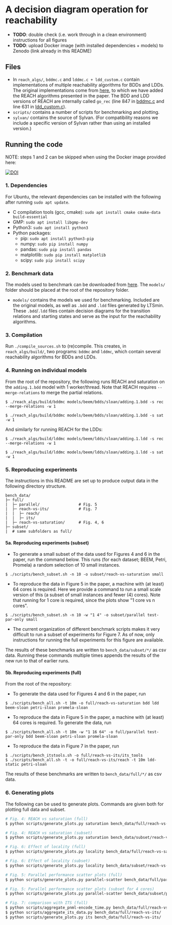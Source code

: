 # A decision diagram operation for reachability

* **TODO**: double check (i.e. work through in a clean environment) instructions for all figures
* **TODO**: upload Docker image (with installed dependencies + models) to Zenodo (link already in this README)

## Files
* In `reach_algs/`, `bddmc.c` and `lddmc.c + ldd_custom.c` contain implementations of multiple reachability algorithms for BDDs and LDDs. The original implementations come from [here](https://github.com/trolando/sylvan/tree/master/examples), to which we have added the REACH algorithms presented in the paper. The BDD and LDD versions of REACH are internally called `go_rec` (line 847 in [bddmc.c](reach_algs/bddmc.c) and line 631 in [ldd_custom.c](reach_algs/ldd_custom.c)).
* `scripts/` contains a number of scripts for benchmarking and plotting.
* `sylvan/` contains the source of Sylvan. (For compatibility reasons we include a specific version of Sylvan rather than using an installed version.)

## Running the code

NOTE: steps 1 and 2 can be skipped when using the Docker image provided here: 

[![DOI](https://zenodo.org/badge/DOI/10.5281/zenodo.7333633.svg)](https://doi.org/10.5281/zenodo.7333633)

### 1. Dependencies
For Ubuntu, the relevant dependencies can be installed with the following after running `sudo apt update`.

* C compilation tools (gcc, cmake): `sudo apt install cmake cmake-data build-essential`
* GMP: `sudo apt install libgmp-dev`
* Python3: `sudo apt install python3`
* Python packages:
    * pip: `sudo apt install python3-pip`
    * numpy: `sudo pip install numpy`
    * pandas: `sudo pip install pandas`
    * matplotlib: `sudo pip install matplotlib`
    * scipy: `sudo pip install scipy`

### 2. Benchmark data
The models used to benchmark can be downloaded from [here](https://surfdrive.surf.nl/files/index.php/s/W38OBT78zEZM9MN). The `models/` folder should be placed at the root of the repository folder.


* `models/` contains the models we used for benchmarking. Included are the original models, as well as `.bdd` and `.ldd` files generated by LTSmin. These `.bdd`/`.ldd` files contain decision diagrams for the transition relations and starting states and serve as the input for the reachability algorithms.

### 3. Compilation
Run `./compile_sources.sh` to (re)compile. This creates, in `reach_algs/build/`, two programs: `bddmc` and `lddmc`, which contain several reachability algorithms for BDDs and LDDs.

### 4. Running on individual models
From the root of the repository, the following runs REACH and saturation on the `adding.1.bdd` model with 1 worker/thread. Note that REACH requires `--merge-relations` to merge the partial relations.
```shell
$ ./reach_algs/build/bddmc models/beem/bdds/sloan/adding.1.bdd -s rec --merge-relations -w 1

$ ./reach_algs/build/bddmc models/beem/bdds/sloan/adding.1.bdd -s sat -w 1
```

And similarly for running REACH for the LDDs:
```shell
$ ./reach_algs/build/lddmc models/beem/ldds/sloan/adding.1.ldd -s rec --merge-relations -w 1

$ ./reach_algs/build/lddmc models/beem/ldds/sloan/adding.1.ldd -s sat -w 1
```

### 5. Reproducing experiments

The instructions in this README are set up to produce output data in the following directory structure.

```
bench_data/
├─ full/
|  ├─ parallel/                 # Fig. 5
|  ├─ reach-vs-its/             # Fig. 7
|  |  ├─ reach/
|  |  ├─ its/
|  ├─ reach-vs-saturation/      # Fig. 4, 6
├─ subset/
|  # same subfolders as full/
```


#### 5a. Reproducing experiments (subset)

* To generate a small subset of the data used for Figures 4 and 6 in the paper, run the command below. This runs (for each dataset; BEEM, Petri, Promela) a random selection of 10 small instances.
```shell
$ ./scripts/bench_subset.sh -n 10 -o subset/reach-vs-saturation small
``` 

* To reproduce the data in Figure 5 in the paper, a machine with (at least) 64 cores is required. Here we provide a command to run a small scale version of this (a subset of small instances and fewer (4) cores). Note that running for 1 core is required, since the plots show "1 core vs n cores".
```shell
$ ./scripts/bench_subset.sh -n 10 -w "1 4" -o subset/parallel test-par-only small
```

*  The current organization of different benchmark scripts makes it very difficult to run a subset of experiments for Figure 7. As of now, only instructions for running the full experiments for this figure are available.

The results of these benchmarks are written to `bench_data/subset/*/` as csv data. Running these commands multiple times appends the results of the new run to that of earlier runs.

#### 5b. Reproducing experiments (full)
From the root of the repository:

* To generate the data used for Figures 4 and 6 in the paper, run 
```shell
$ ./scripts/bench_all.sh -t 10m -o full/reach-vs-saturation bdd ldd beem-sloan petri-sloan promela-sloan
```


* To reproduce the data in Figure 5 in the paper, a machine with (at least) 64 cores is required. To generate the data, run
```shell
$ ./scripts/bench_all.sh -t 10m -w "1 16 64" -o full/parallel test-par-only bdd beem-sloan petri-sloan promela-sloan
```


* To reproduce the data in Figure 7 in the paper, run
```shell
$ ./scripts/bench_itstools.sh -o full/reach-vs-its/its_tools
$ ./scripts/bench_all.sh -t -o full/reach-vs-its/reach -t 10m ldd-static petri-sloan
```

The results of these benchmarks are written to `bench_data/full/*/` as csv data.


### 6. Generating plots
The following can be used to generate plots. Commands are given both for plotting full data and subset.

```bash
# Fig. 4: REACH vs saturation (full)
$ python scripts/generate_plots.py saturation bench_data/full/reach-vs-saturation/

# Fig. 4: REACH vs saturation (subset)
$ python scripts/generate_plots.py saturation bench_data/subset/reach-vs-saturation/

# Fig. 6: Effect of locality (full)
$ python scripts/generate_plots.py locality bench_data/full/reach-vs-saturation/

# Fig. 6: Effect of locality (subset)
$ python scripts/generate_plots.py locality bench_data/subset/reach-vs-saturation/

# Fig. 5: Parallel performance scatter plots (full)
$ python scripts/generate_plots.py parallel-scatter bench_data/full/parallel/ 16 64

# Fig. 5: Parallel performance scatter plots (subset for 4 cores)
$ python scripts/generate_plots.py parallel-scatter bench_data/subset/parallel/ 4

# Fig. 7: comparison with ITS (full)
$ python scripts/aggregate_pnml-encode_time.py bench_data/full/reach-vs-its/reach/
$ python scripts/aggregate_its_data.py bench_data/full/reach-vs-its/
$ python scripts/generate_plots.py its bench_data/full/reach-vs-its/
```
